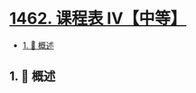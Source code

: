 # [1462. 课程表 IV【中等】](https://github.com/tnotesjs/TNotes.leetcode/tree/main/notes/1462.%20%E8%AF%BE%E7%A8%8B%E8%A1%A8%20IV%E3%80%90%E4%B8%AD%E7%AD%89%E3%80%91)

<!-- region:toc -->

- [1. 📝 概述](#1--概述)

<!-- endregion:toc -->

## 1. 📝 概述
